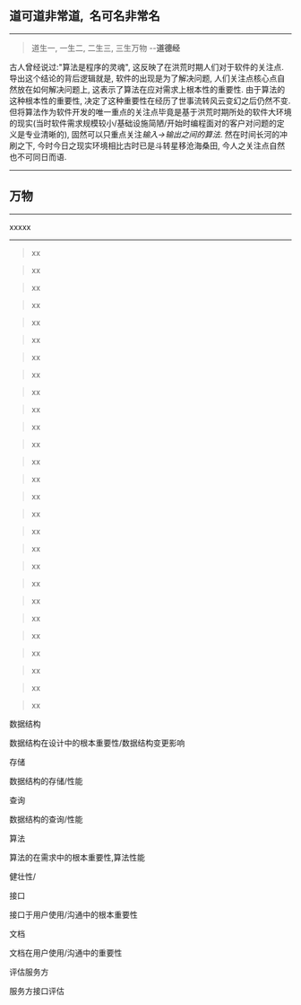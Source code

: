 ## **道可道非常道,&nbsp;&nbsp;名可名非常名**

---

>道生一, 一生二, 二生三, 三生万物 --**道德经**

 古人曾经说过:"算法是程序的灵魂", 这反映了在洪荒时期人们对于软件的关注点. 导出这个结论的背后逻辑就是, 软件的出现是为了解决问题, 人们关注点核心点自然放在如何解决问题上, 这表示了算法在应对需求上根本性的重要性. 由于算法的这种根本性的重要性, 决定了这种重要性在经历了世事流转风云变幻之后仍然不变. 但将算法作为软件开发的唯一重点的关注点毕竟是基于洪荒时期所处的软件大环境的现实(当时软件需求规模较小/基础设施简陋/开始时编程面对的客户对问题的定义是专业清晰的), 固然可以只重点关注*输入->输出之间的算法*. 然在时间长河的冲刷之下, 今时今日之现实环境相比古时已是斗转星移沧海桑田, 今人之关注点自然也不可同日而语. 

 ---
 
## **万物**

---

xxxxx

---










>xx

>xx

>xx

>xx

>xx

>xx

>xx

>xx

>xx

>xx

>xx

>xx

>xx

>xx

>xx

>xx

>xx

>xx

>xx

>xx

>xx

>xx

>xx

>xx

>xx

>xx

>xx


数据结构

  数据结构在设计中的根本重要性/数据结构变更影响

存储

  数据结构的存储/性能

查询

  数据结构的查询/性能

算法

  算法的在需求中的根本重要性,算法性能

健壮性/

接口

  接口于用户使用/沟通中的根本重要性

文档

   文档在用户使用/沟通中的重要性

评估服务方

  服务方接口评估










